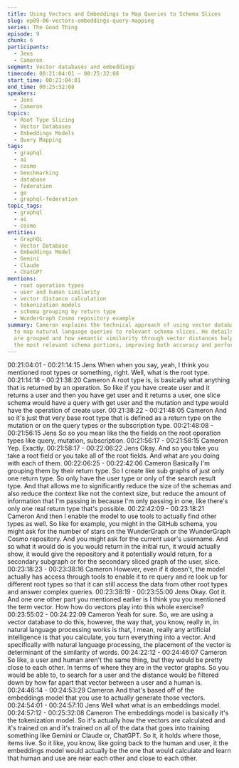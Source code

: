 ```yaml
---
title: Using Vectors and Embeddings to Map Queries to Schema Slices
slug: ep09-06-vectors-embeddings-query-mapping
series: The Good Thing
episode: 9
chunk: 6
participants:
  - Jens
  - Cameron
segment: Vector databases and embeddings
timecode: 00:21:04:01 – 00:25:32:08
start_time: 00:21:04:01
end_time: 00:25:32:08
speakers:
  - Jens
  - Cameron
topics:
  - Root Type Slicing
  - Vector Databases
  - Embeddings Models
  - Query Mapping
tags:
  - graphql
  - ai
  - cosmo
  - benchmarking
  - database
  - federation
  - go
  - graphql-federation
topic_tags:
  - graphql
  - ai
  - cosmo
entities:
  - GraphQL
  - Vector Database
  - Embeddings Model
  - Gemini
  - Claude
  - ChatGPT
mentions:
  - root operation types
  - user and human similarity
  - vector distance calculation
  - tokenization models
  - schema grouping by return type
  - WunderGraph Cosmo repository example
summary: Cameron explains the technical approach of using vector databases and embeddings
  to map natural language queries to relevant schema slices. He details how root types
  are grouped and how semantic similarity through vector distances helps identify
  the most relevant schema portions, improving both accuracy and performance.
---
```


00:21:04:01 - 00:21:14:15
Jens
When when you say, yeah, I think you mentioned root types or something, right. Well, what is
the root type.
00:21:14:18 - 00:21:38:20
Cameron
A root type is, is basically what anything that is returned by an operation. So like if you have
create user and it returns a user and then you have get user and it returns a user, one slice
schema would have a query with get user and the mutation and type would have the operation
of create user.
00:21:38:22 - 00:21:48:05
Cameron
And so it's just that very base root type that is defined as a return type on the mutation or on the
query types or the subscription type.
00:21:48:08 - 00:21:56:15
Jens
So so you mean like the the fields on the root operation types like query, mutation, subscription.
00:21:56:17 - 00:21:58:15
Cameron
Yep. Exactly.
00:21:58:17 - 00:22:06:22
Jens
Okay. And so you take you take a root field or you take all of the root fields. And what are you
doing with each of them.
00:22:06:25 - 00:22:42:06
Cameron
Basically I'm grouping them by their return type. So I create like sub graphs of just only one
return type. So only have the user type or only of the search result type. And that allows me to
significantly reduce the size of the schemas and also reduce the context like not the context
size, but reduce the amount of information that I'm passing in because I'm only passing in one,
like there's only one real return type that's possible.
00:22:42:09 - 00:23:18:21
Cameron
And then I enable the model to use tools to actually find other types as well. So like for example,
you might in the GitHub schema, you might ask for the number of stars on the WunderGraph or
the WunderGraph Cosmo repository. And you might ask for the current user's username. And so
what it would do is you would return in the initial run, it would actually show, it would give the
repository and it potentially would return, for a secondary subgraph or for the secondary sliced
graph of the user, slice.
00:23:18:23 - 00:23:38:16
Cameron
However, even if it doesn't, the model actually has access through tools to enable it to re query
and re look up for different root types so that it can still access the data from other root types
and answer complex queries.
00:23:38:19 - 00:23:55:00
Jens
Okay. Got it. And one one other part you mentioned earlier is I think you you mentioned the term
vector. How how do vectors play into this whole exercise?
00:23:55:02 - 00:24:22:09
Cameron
Yeah for sure. So, we are using a vector database to do this, however, the way that, you know,
really in, in natural language processing works is that, I mean, really any artificial intelligence is
that you calculate, you turn everything into a vector. And specifically with natural language
processing, the placement of the vector is determinant of the similarity of words.
00:24:22:12 - 00:24:46:07
Cameron
So like, a user and human aren't the same thing, but they would be pretty close to each other. In
terms of where they are in the vector graphs. So you would be able to, to search for a user and
the distance would be filtered down by how far apart that vector between a user and a human is.
00:24:46:14 - 00:24:53:29
Cameron
And that's based off of the embeddings model that you use to actually generate those vectors.
00:24:54:01 - 00:24:57:10
Jens
Well what what is an embeddings model.
00:24:57:12 - 00:25:32:08
Cameron
The embeddings model is basically it's the tokenization model. So it's actually how the vectors
are calculated and it's trained on and it's trained on all of the data that goes into training
something like Gemini or Claude or, ChatGPT. So it, it holds where those, items live. So it like,
you know, like going back to the human and user, it the embeddings model would actually be
the one that would calculate and learn that human and use are near each other and close to
each other.